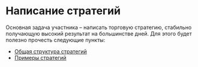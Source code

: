 # Написание стратегий

Основная задача участника – написать торговую стратегию, стабильно получающую высокий результат на большинстве дней. Для этого будет полезно прочесть следующие пункты:

  - [Общая структура стратегий](structure.md)
  - [Примеры стратегий](examples.md)
